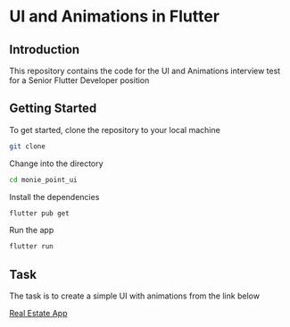 # UI and Animations in Flutter

## Introduction
This repository contains the code for the UI and Animations interview test for a Senior Flutter Developer position

## Getting Started
To get started, clone the repository to your local machine

```bash
git clone
```

Change into the directory

```bash
cd monie_point_ui
```

Install the dependencies

```bash
flutter pub get
```

Run the app

```bash
flutter run
```

## Task

The task is to create a simple UI with animations from the link below

[Real Estate App](https://dribbble.com/shots/23780608-Real-Estate-App)
